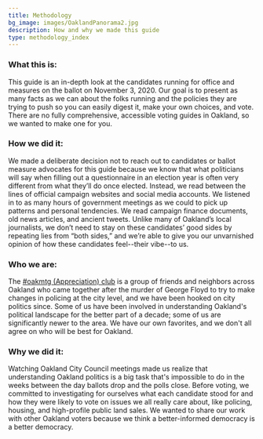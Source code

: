 ```yaml
---
title: Methodology
bg_image: images/OaklandPanorama2.jpg
description: How and why we made this guide
type: methodology_index
---
```

### What this is:

This guide is an in-depth look at the candidates running for office and measures on the ballot on November 3, 2020. Our goal is to present as many facts as we can about the folks running and the policies they are trying to push so you can easily digest it, make your own choices, and vote. There are no fully comprehensive, accessible voting guides in Oakland, so we wanted to make one for you.

### How we did it: 

We made a deliberate decision not to reach out to candidates or ballot measure advocates for this guide because we know that what politicians will say when filling out a questionnaire in an election year is often very different from what they’ll do once elected. Instead, we read between the lines of official campaign websites and social media accounts. We listened in to as many hours of government meetings as we could to pick up patterns and personal tendencies. We read campaign finance documents, old news articles, and ancient tweets. Unlike many of Oakland’s local journalists, we don’t need to stay on these candidates’ good sides by repeating lies from “both sides,” and we’re able to give you our unvarnished opinion of how these candidates feel--their vibe--to us. 

### Who we are: 

The [\#oakmtg (Appreciation) club](https://www.oakmtg.club/about/) is a group of friends and neighbors across Oakland who came together after the murder of George Floyd to try to make changes in policing at the city level, and we have been hooked on city politics since. Some of us have been involved in understanding Oakland's political landscape for the better part of a decade; some of us are significantly newer to the area. We have our own favorites, and we don't all agree on who will be best for Oakland. 

### Why we did it:

Watching Oakland City Council meetings made us realize that understanding Oakland politics is a big task that's impossible to do in the weeks between the day ballots drop and the polls close. Before voting, we committed to investigating for ourselves what each candidate stood for and how they were likely to vote on issues we all really care about, like policing, housing, and high-profile public land sales. We wanted to share our work with other Oakland voters because we think a better-informed democracy is a better democracy.